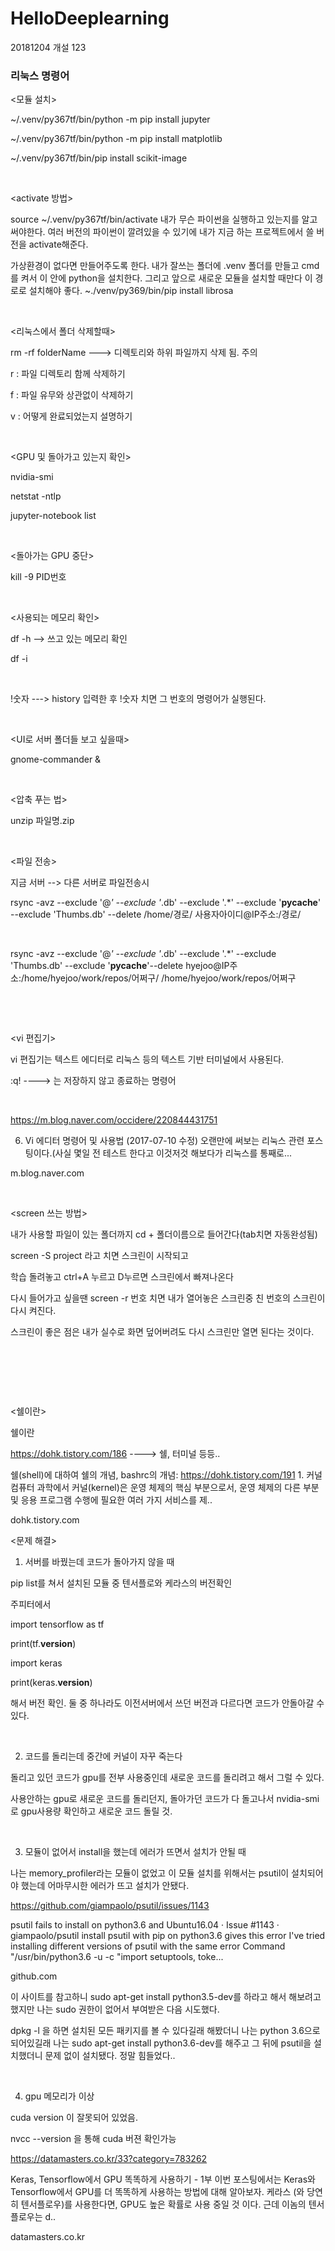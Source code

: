 ﻿# HelloDeeplearning
20181204 개설
123



### 리눅스 명령어 
<모듈 설치>

~/.venv/py367tf/bin/python -m pip install jupyter

~/.venv/py367tf/bin/python -m pip install matplotlib

~/.venv/py367tf/bin/pip install scikit-image

​

<activate 방법>

source ~/.venv/py367tf/bin/activate    내가 무슨 파이썬을 실행하고 있는지를 알고 써야한다. 여러 버전의 파이썬이 깔려있을 수 있기에 내가 지금 하는 프로젝트에서 쓸 버전을 activate해준다.

가상환경이 없다면 만들어주도록 한다. 내가 잘쓰는 폴더에 .venv 폴더를 만들고 cmd를 켜서 이 안에 python을 설치한다. 그리고 앞으로 새로운 모듈을 설치할 때만다 이 경로로 설치해야 좋다. ~./venv/py369/bin/pip install librosa

​

<리눅스에서 폴더 삭제할때>

rm -rf folderName           ---> 디렉토리와 하위 파일까지 삭제 됨. 주의

r : 파일 디렉토리 함께 삭제하기

f : 파일 유무와 상관없이 삭제하기

v : 어떻게 완료되었는지 설명하기

​

<GPU 및 돌아가고 있는지 확인>

nvidia-smi           

netstat -ntlp

jupyter-notebook list

​

<돌아가는 GPU 중단>

kill -9 PID번호

​

<사용되는 메모리 확인>

df -h  --> 쓰고 있는 메모리 확인

df -i

​

<HISTORY>

!숫자 ---> history 입력한 후  !숫자 치면 그 번호의 명령어가 실행된다.

​

<UI로 서버 폴더들 보고 싶을때>

gnome-commander &

​

<압축 푸는 법>

unzip 파일명.zip

​

<파일 전송>

지금 서버 --> 다른 서버로 파일전송시

rsync -avz --exclude '@*' --exclude '*.db' --exclude '.*' --exclude '__pycache__' --exclude 'Thumbs.db' --delete /home/경로/ 사용자아이디@IP주소:/경로/

​

rsync -avz --exclude '@*' --exclude '*.db' --exclude '.*' --exclude 'Thumbs.db' --exclude '__pycache__'--delete hyejoo@IP주소:/home/hyejoo/work/repos/어쩌구/ /home/hyejoo/work/repos/어쩌구

​

​

<vi 편집기>

vi 편집기는 텍스트 에디터로 리눅스 등의 텍스트 기반 터미널에서 사용된다.

:q! ----> 는 저장하지 않고 종료하는 명령어

​

https://m.blog.naver.com/occidere/220844431751


 
6. Vi 에디터 명령어 및 사용법 (2017-07-10 수정)
오랜만에 써보는 리눅스 관련 포스팅이다.(사실 몇일 전 테스트 한다고 이것저것 해보다가 리눅스를 통째로...

m.blog.naver.com

​

<screen 쓰는 방법>

내가 사용할 파일이 있는 폴더까지 cd + 폴더이름으로 들어간다(tab치면 자동완성됨)

screen -S project 라고 치면 스크린이 시작되고

학습 돌려놓고 ctrl+A 누르고 D누르면 스크린에서 빠져나온다

다시 들어가고 싶을땐 screen -r 번호 치면 내가 열어놓은 스크린중 친 번호의 스크린이 다시 켜진다.

스크린이 좋은 점은 내가 실수로 화면 덮어버려도 다시 스크린만 열면 된다는 것이다.

​

​

​

<쉘이란>

쉘이란 

https://dohk.tistory.com/186  ----> 쉘, 터미널 등등..

쉘(shell)에 대하여
쉘의 개념, bashrc의 개념: https://dohk.tistory.com/191 1. 커널 컴퓨터 과학에서 커널(kernel)은 운영 체제의 핵심 부분으로서, 운영 체제의 다른 부분 및 응용 프로그램 수행에 필요한 여러 가지 서비스를 제..

dohk.tistory.com

<문제 해결>

1. 서버를 바꿨는데 코드가 돌아가지 않을 때

pip list를 쳐서 설치된 모듈 중 텐서플로와 케라스의 버전확인

주피터에서 

import tensorflow as tf  

print(tf.__version__)

import keras

print(keras.__version__)

해서 버전 확인. 둘 중 하나라도 이전서버에서 쓰던 버전과 다르다면 코드가 안돌아갈 수 있다.

​

2. 코드를 돌리는데 중간에 커널이 자꾸 죽는다

돌리고 있던 코드가 gpu를 전부 사용중인데 새로운 코드를 돌리려고 해서 그럴 수 있다.

사용안하는 gpu로 새로운 코드를 돌리던지, 돌아가던 코드가 다 돌고나서 nvidia-smi로 gpu사용량 확인하고 새로운 코드 돌릴 것.

​

3. 모듈이 없어서 install을 했는데 에러가 뜨면서 설치가 안될 때

나는 memory_profiler라는 모듈이 없었고 이 모듈 설치를 위해서는 psutil이 설치되어야 했는데 어마무시한 에러가 뜨고 설치가 안됐다.

https://github.com/giampaolo/psutil/issues/1143


 
psutil fails to install on python3.6 and Ubuntu16.04 · Issue #1143 · giampaolo/psutil
install psutil with pip on python3.6 gives this error I've tried installing different versions of psutil with the same error Command "/usr/bin/python3.6 -u -c "import setuptools, toke...

github.com

이 사이트를 참고하니 sudo apt-get install python3.5-dev를 하라고 해서 해보려고 했지만 나는 sudo 권한이 없어서 부여받은 다음 시도했다.

dpkg -l 을 하면 설치된 모든 패키지를 볼 수 있다길래 해봤더니 나는 python 3.6으로 되어있길래 나는 sudo apt-get install python3.6-dev를 해주고 그 뒤에 psutil을 설치했더니 문제 없이 설치됐다. 정말 힘들었다..

​

4. gpu 메모리가 이상

cuda version 이 잘못되어 있었음.

nvcc --version 을 통해  cuda 버젼 확인가능


https://datamasters.co.kr/33?category=783262


Keras, Tensorflow에서 GPU 똑똑하게 사용하기 - 1부
이번 포스팅에서는 Keras와 Tensorflow에서 GPU를 더 똑똑하게 사용하는 방법에 대해 알아보자. 케라스 (와 당연히 텐서플로우)를 사용한다면, GPU도 높은 확률로 사용 중일 것 이다. 근데 이놈의 텐서플로우는 d..

datamasters.co.kr

​
